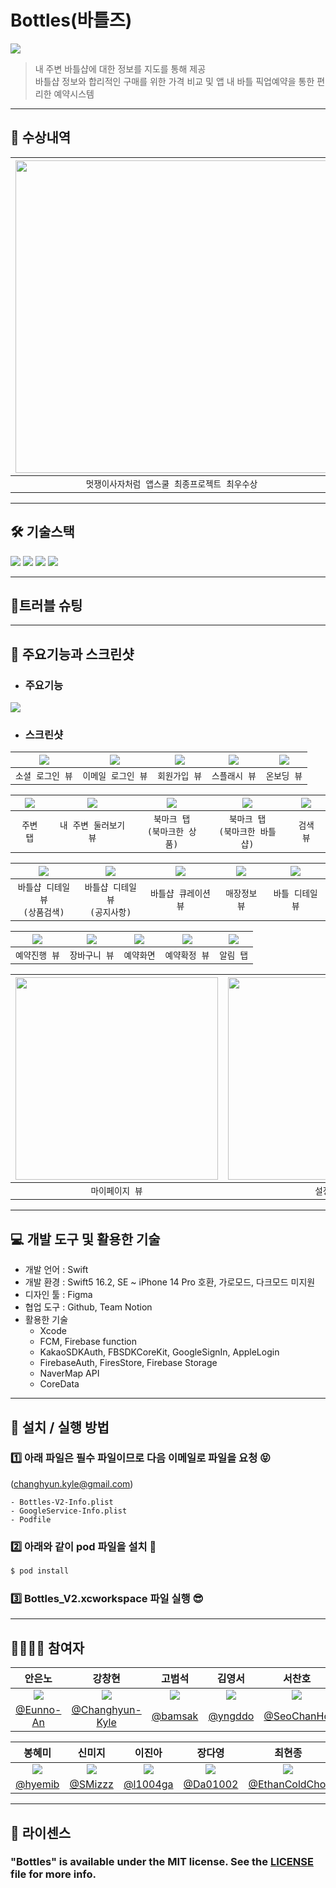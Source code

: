 # Bottles(바틀즈)
<img src = "https://user-images.githubusercontent.com/101093592/223049709-5b6e61a2-bfd3-4285-a7e5-8124b6663010.png">

> 내 주변 바틀샵에 대한 정보를 지도를 통해 제공 <br>
> 바틀샵 정보와 합리적인 구매를 위한 가격 비교 및 앱 내 바틀 픽업예약을 통한 편리한 예약시스템

---

## 🏅 수상내역
|<img width = 500 src = "https://media.discordapp.net/attachments/1013994100246192248/1082577506995023872/image.png">|<img width = 500 src = "https://user-images.githubusercontent.com/101093592/223365235-da8b4ee6-fb8c-4cf0-b2cb-13a87fffab34.png">|
|:---:|:---:|
|`멋쟁이사자처럼 앱스쿨 최종프로젝트 최우수상`|`멋쟁이사자처럼 앱스쿨 해커톤 대상`|

---

## 🛠️ 기술스택
<p align="leading">
  <img src="https://img.shields.io/badge/Swift-F05138?style=for-the-badge&logo=Swift&logoColor=white"/>
  <img src="https://img.shields.io/badge/SwiftUI-021B97?style=for-the-badge&logo=swift&logoColor=white"/>
  <img src="https://img.shields.io/badge/Firebase-FFCA28?style=for-the-badge&logo=Firebase&logoColor=white"/>
    <img src="https://img.shields.io/badge/UIKit-2396F3?style=for-the-badge&logo=uikit&logoColor=white"/>
</p>

---

## 🚀트러블 슈팅

---

## 📱 주요기능과 스크린샷
- ### 주요기능
<img src = "https://cdn.discordapp.com/attachments/1013994100246192248/1082557421173624852/image.png">

- ### 스크린샷

|<img src = "https://media.discordapp.net/attachments/1013994100246192248/1082564638304116736/simulator_screenshot_6608D6EA-F4AB-4C2E-B616-7AB65EE87870.png?width=324&height=702">|<img src = "https://media.discordapp.net/attachments/1013994100246192248/1082564638543196190/simulator_screenshot_26DB5CFA-2E28-4D54-B0B2-203CD5F53E7F.png?width=324&height=702">|<img src ="https://media.discordapp.net/attachments/1013994100246192248/1082564638820007976/simulator_screenshot_5B021C3E-83A2-4A9A-A36B-5E71AD869B78.png?width=324&height=702">|<img src = "https://media.discordapp.net/attachments/1013994100246192248/1082563388602863716/simulator_screenshot_73E3173E-761F-41E3-B670-D27B0C575EF1.png?width=324&height=702">|<img src = "https://media.discordapp.net/attachments/1013994100246192248/1082563460149301278/simulator_screenshot_5A710F46-CBF8-45B7-B898-7DABB9E25F0E.png?width=324&height=702">|
|:----:|:----:|:-----:|:----:|:-----:|
|`소셜 로그인 뷰`|`이메일 로그인 뷰`|`회원가입 뷰`|`스플래시 뷰`|`온보딩 뷰`|


|<img src = "https://media.discordapp.net/attachments/1013994100246192248/1082563527077802024/simulator_screenshot_1B9460DE-87F1-4CE7-9D78-FC110D2C3041.png?width=324&height=702">|<img src = "https://media.discordapp.net/attachments/1013994100246192248/1082563566919495721/simulator_screenshot_68351795-7CCB-480B-8553-48884CE5E38E.png?width=324&height=702">|<img src ="https://media.discordapp.net/attachments/1013994100246192248/1082563624113025105/simulator_screenshot_83C22661-74AD-40AE-BD35-8C77361D145C.png?width=324&height=702">|<img src = "https://media.discordapp.net/attachments/1013994100246192248/1082563643910144031/simulator_screenshot_6597E957-063D-4989-A600-A499A1404FA5.png?width=324&height=702">|<img src = "https://media.discordapp.net/attachments/1013994100246192248/1082563726093340754/simulator_screenshot_520D59EC-E46D-4A1D-9309-2CE39295C30C.png?width=324&height=702">|
|:----:|:----:|:-----:|:----:|:-----:|
|`주변 탭`|`내 주변 둘러보기 뷰`|`북마크 탭` <br> `(북마크한 상품)`|`북마크 탭` <br> `(북마크한 바틀샵)`|`검색 뷰`|


|<img src = "https://media.discordapp.net/attachments/1013994100246192248/1082564010194509844/simulator_screenshot_7F4F3EA9-61D9-4079-9178-FDDCB5E84A85.png?width=324&height=702">|<img src = "https://media.discordapp.net/attachments/1013994100246192248/1082564042683596883/simulator_screenshot_11A45A90-EAA9-4E6B-9253-6B6B17627990.png?width=324&height=702">|<img src ="https://media.discordapp.net/attachments/1013994100246192248/1082567615534354432/simulator_screenshot_C9F425C3-D628-4D13-B69C-6ADFA09A1B79.png?width=324&height=702">|<img src = "https://media.discordapp.net/attachments/1013994100246192248/1082567657699680256/simulator_screenshot_39899917-95F1-4DFC-9B17-F8C4388F5F22.png?width=324&height=702">|<img src = "https://media.discordapp.net/attachments/1013994100246192248/1082563927705124955/simulator_screenshot_17678F09-8416-4158-8F52-909F5EE63FC8.png?width=324&height=702">|
|:----:|:----:|:-----:|:----:|:-----:|
|`바틀샵 디테일 뷰` <br> `(상품검색)`|`바틀샵 디테일 뷰` <br> `(공지사항)`|`바틀샵 큐레이션 뷰`|`매장정보 뷰`|`바틀 디테일 뷰`|

|<img src = "https://media.discordapp.net/attachments/1013994100246192248/1082564180244176897/simulator_screenshot_0535182B-69DF-4BBF-8530-722159B99397.png?width=324&height=702">|<img src = "https://media.discordapp.net/attachments/1013994100246192248/1082564180244176897/simulator_screenshot_0535182B-69DF-4BBF-8530-722159B99397.png?width=324&height=702">|<img src ="https://media.discordapp.net/attachments/1013994100246192248/1082564232467447848/simulator_screenshot_EE368388-85AD-4402-9600-0F30BCFFE817.png?width=324&height=702">|<img src = "https://media.discordapp.net/attachments/1013994100246192248/1082564265870889002/simulator_screenshot_F701E791-921F-4ECC-B71B-15B38E4B9622.png?width=324&height=702">|<img src = "https://media.discordapp.net/attachments/1013994100246192248/1082563800319938600/simulator_screenshot_F42275F4-7D2E-439E-94E8-E1E0EA007830.png?width=324&height=702">|
|:----:|:----:|:-----:|:----:|:-----:|
|`예약진행 뷰`|`장바구니 뷰`|`예약화면`|`예약확정 뷰`|`알림 탭`|

|<img width=324 src = "https://media.discordapp.net/attachments/1013994100246192248/1082563867995025428/simulator_screenshot_E1C10623-8371-4616-9C43-46B55EA75944.png?">|<img width=324 src = "https://media.discordapp.net/attachments/1013994100246192248/1082563868255068210/simulator_screenshot_39672B26-2F88-4DBE-A3A7-12C7A8697FF4.png?">|<img width=324 src = "https://media.discordapp.net/attachments/1013994100246192248/1082571285583900682/simulator_screenshot_78912670-900E-4B3E-BAB9-C8AD32D88535.png?">|<img width=324 src = "https://media.discordapp.net/attachments/1013994100246192248/1082574317788860436/image.png">|<img width=324 src = "https://media.discordapp.net/attachments/1013994100246192248/1082574402748682261/image.png">|
|:----:|:----:|:-----:|:----:|:-----:|
|`마이페이지 뷰`|`설정 뷰`|`예약내역`|`푸시알림`|`푸시알림 탭`|

---

## 💻 개발 도구 및 활용한 기술
- 개발 언어 : Swift
- 개발 환경 : Swift5 16.2, SE ~ iPhone 14 Pro 호환, 가로모드, 다크모드 미지원
- 디자인 툴 : Figma
- 협업 도구 : Github, Team Notion
- 활용한 기술
    - Xcode
    - FCM, Firebase function
    - KakaoSDKAuth, FBSDKCoreKit, GoogleSignIn, AppleLogin
    - FirebaseAuth, FiresStore, Firebase Storage
    - NaverMap API
    - CoreData
    
---

## 📓 설치 / 실행 방법

### 1️⃣ 아래 파일은 필수 파일이므로 다음 이메일로 파일을 요청 😝
(changhyun.kyle@gmail.com)
```
- Bottles-V2-Info.plist
- GoogleService-Info.plist
- Podfile
```

### 2️⃣ 아래와 같이 pod 파일을 설치 🤗
```sh
$ pod install
```

### 3️⃣ Bottles_V2.xcworkspace 파일 실행 😎

---

## 👨‍👩‍👦‍👦 참여자
|안은노|강창현|고범석|김영서|서찬호|
|:----:|:----:|:-----:|:----:|:-----:|
|<img src = "https://avatars.githubusercontent.com/u/33450365?v=4">|<img src = "https://avatars.githubusercontent.com/u/101093592?v=4">|<img src = "https://avatars.githubusercontent.com/u/114239407?v=4">|<img src = "https://avatars.githubusercontent.com/u/114224237?s=120&v=4">|<img src = "https://avatars.githubusercontent.com/u/102764542?s=120&v=4">|
|[@Eunno-An](https://github.com/Eunno-An)|[@Changhyun-Kyle](https://github.com/Changhyun-Kyle)|[@bamsak](https://github.com/bamsak)|[@yngddo](https://github.com/yngddo)|[@SeoChanHo](https://github.com/SeoChanHo)|

|봉혜미|신미지|이진아|장다영|최현종|
|:----:|:----:|:-----:|:----:|:-----:|
|<img src = "https://avatars.githubusercontent.com/u/98953443?v=4">|<img src = "https://avatars.githubusercontent.com/u/62836016?v=4">|<img src = "https://avatars.githubusercontent.com/u/55937627?v=4">|<img src = "https://avatars.githubusercontent.com/u/80445363?s=120&v=4">|<img src = "https://avatars.githubusercontent.com/u/108848166?v=4">|  
|[@hyemib](https://github.com/hyemib)|[@SMizzz](https://github.com/SMizzz)|[@l1004ga](https://github.com/l1004ga)|[@Da01002](https://github.com/Da01002)|[@EthanColdChoi](https://github.com/EthanColdChoi)|

---

## 📝 라이센스
### "Bottles" is available under the MIT license. See the [LICENSE](https://github.com/APPSCHOOL1-REPO/finalproject-bottles/blob/main/License) file for more info.
